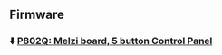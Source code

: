 ## Firmware
### :arrow_down: [P802Q: Melzi board, 5 button Control Panel](./P802Q_Melzi_Marlin_V12.zip)





